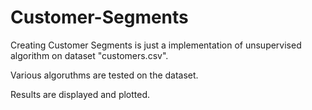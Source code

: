 # Customer-Segments
Creating Customer Segments is just a implementation of unsupervised algorithm on dataset "customers.csv".

Various algoruthms are tested on the dataset.

Results are displayed and plotted.
